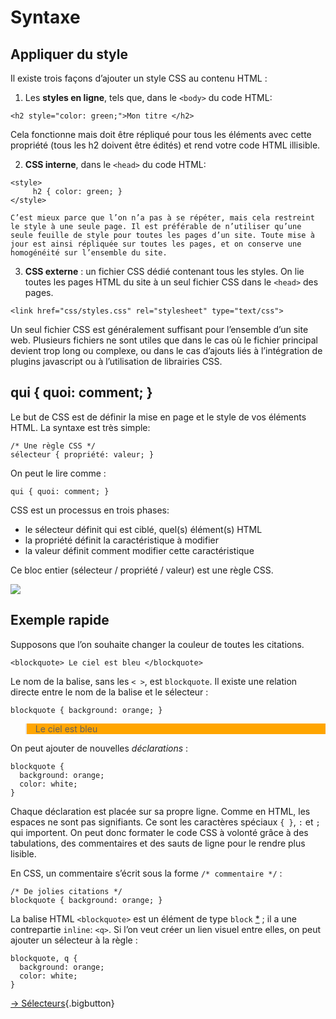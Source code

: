 
# Syntaxe

## Appliquer du style
Il existe trois façons d’ajouter un style CSS au contenu HTML :

1. Les **styles en ligne**, tels que, dans le `<body>` du code HTML:
```
<h2 style="color: green;">Mon titre </h2>
```
Cela fonctionne mais doit être répliqué pour tous les éléments avec cette propriété (tous les h2 doivent être édités) et rend votre code HTML illisible.

2. **CSS interne**, dans le `<head>` du code HTML:
```
<style>
     h2 { color: green; }
</style>
```

    C’est mieux parce que l’on n’a pas à se répéter, mais cela restreint le style à une seule page. Il est préférable de n’utiliser qu’une seule feuille de style pour toutes les pages d’un site. Toute mise à jour est ainsi répliquée sur toutes les pages, et on conserve une homogénéité sur l’ensemble du site.

3. **CSS externe** : un fichier CSS dédié contenant tous les styles. On lie toutes les pages HTML du site à un seul fichier CSS dans le `<head>` des pages.
```
<link href="css/styles.css" rel="stylesheet" type="text/css">
```
Un seul fichier CSS est généralement suffisant pour l’ensemble d’un site web. Plusieurs fichiers ne sont utiles que dans le cas où le fichier principal devient trop long ou complexe, ou dans le cas d’ajouts liés à l’intégration de plugins javascript ou à l’utilisation de librairies CSS.

## qui { quoi: comment; }

Le but de CSS est de définir la mise en page et le style de vos éléments HTML. La syntaxe est très simple:
```
/* Une règle CSS */
sélecteur { propriété: valeur; }
```
On peut le lire comme :
```
qui { quoi: comment; }
```

CSS est un processus en trois phases:

* le sélecteur définit qui est ciblé, quel(s) élément(s) HTML
* la propriété définit la caractéristique à modifier
* la valeur définit comment modifier cette caractéristique

Ce bloc entier (sélecteur / propriété / valeur) est une règle CSS.

![](/web/assets/img/css-intro-syntaxe.png)

## Exemple rapide

Supposons que l’on souhaite changer la couleur de toutes les citations.
```
<blockquote> Le ciel est bleu </blockquote>
```

Le nom de la balise, sans les `< >`, est `blockquote`. Il existe une relation directe entre le nom de la balise et le sélecteur :
```
blockquote { background: orange; }
```
<style>blockquote { background: orange; }</style>
<blockquote> Le ciel est bleu </blockquote>

On peut ajouter de nouvelles *déclarations* :
```
blockquote {
  background: orange;
  color: white;
}
```

Chaque déclaration est placée sur sa propre ligne. Comme en HTML, les espaces ne sont pas signifiants. Ce sont les caractères spéciaux `{ }`, `:` et `;` qui importent. On peut donc formater le code CSS à volonté grâce à des tabulations, des commentaires et des sauts de ligne pour le rendre plus lisible.

En CSS, un commentaire s’écrit sous la forme `/* commentaire */` :
```
/* De jolies citations */
blockquote { background: orange; }

```

La balise HTML `<blockquote>` est un élément de type `block` [*](../box/#display) ; il a une contrepartie `inline`: `<q>`. Si l’on veut créer un lien visuel entre elles, on peut ajouter un sélecteur à la règle :

```
blockquote, q {
  background: orange;
  color: white;
}
```

[→ Sélecteurs](../selectors/){.bigbutton}
